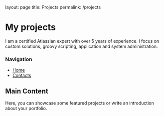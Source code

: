 layout: page
title: Projects
permalink: /projects

# My projects

I am a certified Atlassian expert with over 5 years of experience. I focus on custom solutions, groovy scripting, application and system administration.

<div class="sidebar">
  <h3>Navigation</h3>
  <ul>
    <li><a href="/">Home</a></li>
    <li><a href="/contacts">Contacts</a></li>
  </ul>
</div>

## Main Content
Here, you can showcase some featured projects or write an introduction about your portfolio.
